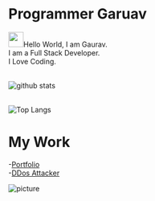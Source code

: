 
# Programmer Garuav
<img src="https://raw.githubusercontent.com/ProgrammerGaurav/programmergaurav/master/images/hello.gif" width="30">Hello World, I am Gaurav.<br />
I am a Full Stack Developer.<br />
I Love Coding.
<br />
<br />

![github stats](https://github-readme-stats.vercel.app/api?username=programmergaurav&show_icons=true&title_color=fff&theme=radical)
<br />
<br />

![Top Langs](https://github-readme-stats.vercel.app/api/top-langs/?username=programmergaurav)

# My Work
-[Portfolio](https://programmergaurav.me)
<br />
-[DDos Attacker](https://github.com/ProgrammerGaurav/DDos-Attack)

![picture](https://raw.githubusercontent.com/ProgrammerGaurav/programmergaurav/master/images/dino.gif)

